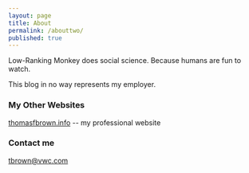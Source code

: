 ```yaml
---
layout: page
title: About
permalink: /abouttwo/
published: true
---
```



Low-Ranking Monkey does social science. Because humans are fun to watch.

This blog in no way represents my employer.
### My Other Websites
[thomasfbrown.info](www.thomasfbrown.info) -- my professional website
### Contact me
[tbrown@vwc.com](mailto:tbrown@vwc.com)
